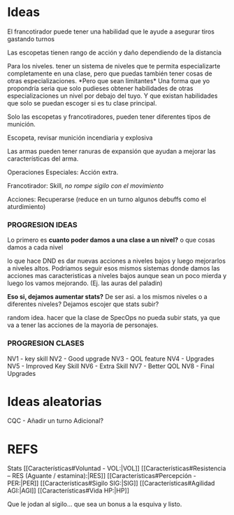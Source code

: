 # Ideas

El francotirador puede tener una habilidad que le ayude a asegurar tiros gastando turnos

Las escopetas tienen rango de acción y daño dependiendo de la distancia

Para los niveles.
 tener un sistema de niveles que te permita especializarte completamente en una clase, pero que puedas también tener cosas de otras especializaciones. \*Pero que sean limitantes\*
 Una forma que yo propondría seria que solo pudieses obtener habilidades de otras especializaciones un nivel por debajo del tuyo. Y que existan habilidades que solo se puedan escoger si es tu clase principal.

 Solo las escopetas y francotiradores, pueden tener diferentes tipos de munición.

Escopeta, revisar munición incendiaria y explosiva

Las armas pueden tener ranuras de expansión que ayudan a mejorar las características del arma.

Operaciones Especiales:
 Acción extra.

Francotirador:
 Skill, _no rompe sigilo con el movimiento_

Acciones: Recuperarse (reduce en un turno algunos debuffs como el aturdimiento)


### PROGRESION IDEAS

Lo primero es **cuanto poder damos a una clase a un nivel?**
o que cosas damos a cada nivel

lo que hace DND es dar nuevas acciones a niveles bajos y luego mejorarlos a niveles altos. Podriamos seguir esos mismos sistemas donde damos las acciones mas caracteristicas a niveles bajos aunque sean un poco mierda y luego los vamos mejorando. (Ej. las auras del paladin)

**Eso si, dejamos aumentar stats?**
De ser asi. a los mismos niveles o a diferentes niveles? Dejamos escojer que stats subir?

random idea. hacer que la clase de SpecOps no pueda subir stats, ya que va a tener las acciones de la mayoria de personajes. 

### PROGRESION CLASES

NV1 - key skill
NV2 - Good upgrade
NV3 - QOL feature
NV4 - Upgrades
NV5 - Improved Key Skill
NV6 - Extra Skill
NV7 - Better QOL
NV8 - Final Upgrades


# Ideas aleatorias

CQC - Añadir un turno Adicional?


# REFS

Stats
[[Características#Voluntad - VOL:|VOL]]
[[Características#Resistencia – RES (Aguante / estamina):|RES]]
[[Características#Percepción - PER:|PER]]
[[Características#Sigilo SIG:|SIG]]
[[Características#Agilidad AGI:|AGI]]
[[Características#Vida HP:|HP]]


Que le jodan al sigilo... que sea un bonus a la esquiva y listo.
